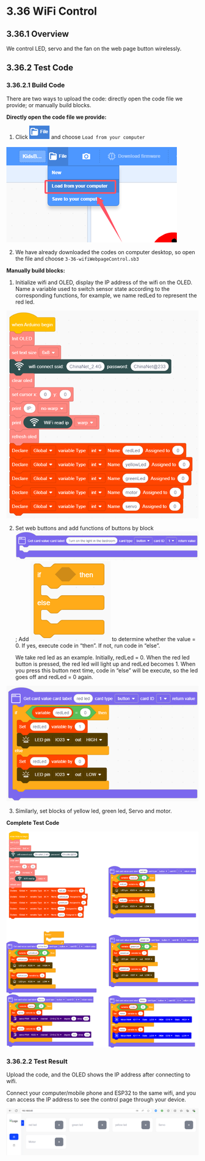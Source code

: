 # 3.36 WiFi Control

## 3.36.1 Overview

We control LED, servo and the fan on the web page button wirelessly. 

## 3.36.2 Test Code

### 3.36.2.1 Build Code

There are two ways to upload the code: directly open the code file we provide; or manually build blocks.

**Directly open the code file we provide:**

1. Click ![](./media/j68.png) and choose `Load from your computer`

![](./media/j67.png)

2. We have already downloaded the codes on computer desktop, so open the file and choose `3-36-wifiWebpageControl.sb3`

**Manually build blocks:**

1. Initialize wifi and OLED, display the IP address of the wifi on the OLED. Name a variable used to switch sensor state according to the corresponding functions, for example, we name redLed to represent the red led.

![QQ_1722234105165](./media/6-36-2-1-1.png)

2. Set web buttons and add functions of buttons by block ![QQ_1722222062997](./media/j66.png); Add ![j16](./media/j16.png) to determine whether the value = 0. If yes, execute code in “then”. If not, run code in “else”. 

   We take red led as an example. Initially, redLed = 0. When the red led button is pressed, the red led will light up and redLed becomes 1. When you press this button next time, code in “else” will be execute, so the led goes off and redLed = 0 again. 

![QQ_1722234332241](./media/6-36-2-1-2.png)

3. Similarly, set blocks of yellow led, green led, Servo and motor.

**Complete Test Code**

![6-36-2-1](./media/6-36-2-1.png)

###    3.36.2.2 Test Result

Upload the code, and the OLED shows the IP address after connecting to wifi. 

Connect your computer/mobile phone and ESP32 to the same wifi, and you can access the IP address to see the control page through your device. 

![](./media/6-36-2-2.png)

